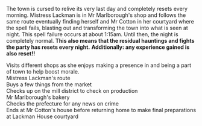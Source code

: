 The town is cursed to relive its very last day and completely resets every morning. Mistress Lackman is in Mr Marlborough's shop and follows the same route eventually finding herself and Mr Cotton in her courtyard where the spell fails, blasting out and transforming the town into what is seen at night. This spell failure occurs at about 1:15am. Until then, the night is completely normal. **This also means that the residual hauntings and fights the party has resets every night.** **Additionally: any experience gained is also reset!!**
 
Visits different shops as she enjoys making a presence in and being a part of town to help boost morale.  
Mistress Lackman's route  
Buys a few things from the market  
Checks up on the mill district to check on production  
Mr Marlborough's bakery  
Checks the prefecture for any news on crime  
Ends at Mr Cotton's house before returning home to make final preparations at Lackman House courtyard